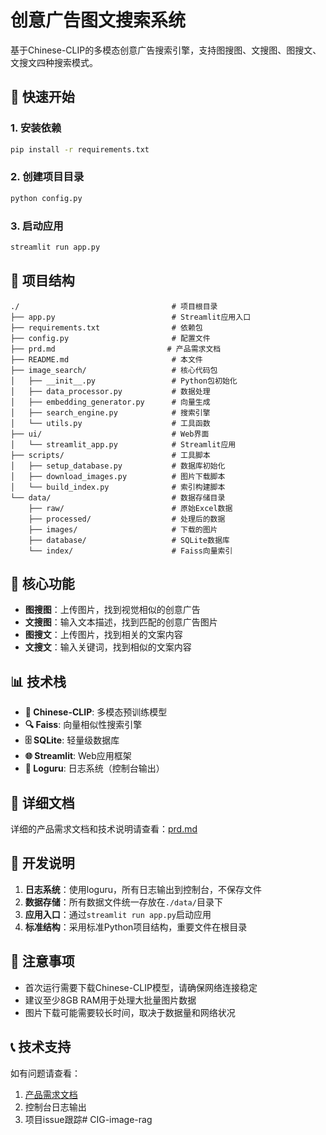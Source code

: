 # 创意广告图文搜索系统

基于Chinese-CLIP的多模态创意广告搜索引擎，支持图搜图、文搜图、图搜文、文搜文四种搜索模式。

## 🚀 快速开始

### 1. 安装依赖
```bash
pip install -r requirements.txt
```

### 2. 创建项目目录
```bash
python config.py
```

### 3. 启动应用
```bash
streamlit run app.py
```

## 📁 项目结构

```
./                                  # 项目根目录
├── app.py                          # Streamlit应用入口
├── requirements.txt                # 依赖包
├── config.py                       # 配置文件
├── prd.md                         # 产品需求文档
├── README.md                       # 本文件
├── image_search/                   # 核心代码包
│   ├── __init__.py                 # Python包初始化
│   ├── data_processor.py           # 数据处理
│   ├── embedding_generator.py      # 向量生成
│   ├── search_engine.py            # 搜索引擎
│   └── utils.py                    # 工具函数
├── ui/                             # Web界面
│   └── streamlit_app.py            # Streamlit应用
├── scripts/                        # 工具脚本
│   ├── setup_database.py           # 数据库初始化
│   ├── download_images.py          # 图片下载脚本
│   └── build_index.py              # 索引构建脚本
└── data/                           # 数据存储目录
    ├── raw/                        # 原始Excel数据
    ├── processed/                  # 处理后的数据
    ├── images/                     # 下载的图片
    ├── database/                   # SQLite数据库
    └── index/                      # Faiss向量索引
```

## 🎯 核心功能

- **图搜图**：上传图片，找到视觉相似的创意广告
- **文搜图**：输入文本描述，找到匹配的创意广告图片  
- **图搜文**：上传图片，找到相关的文案内容
- **文搜文**：输入关键词，找到相似的文案内容

## 📊 技术栈

- **🤖 Chinese-CLIP**: 多模态预训练模型
- **🔍 Faiss**: 向量相似性搜索引擎
- **🗄️ SQLite**: 轻量级数据库
- **🌐 Streamlit**: Web应用框架
- **📝 Loguru**: 日志系统（控制台输出）

## 📖 详细文档

详细的产品需求文档和技术说明请查看：[prd.md](prd.md)

## 🔧 开发说明

1. **日志系统**：使用loguru，所有日志输出到控制台，不保存文件
2. **数据存储**：所有数据文件统一存放在`./data/`目录下
3. **应用入口**：通过`streamlit run app.py`启动应用
4. **标准结构**：采用标准Python项目结构，重要文件在根目录

## 🚨 注意事项

- 首次运行需要下载Chinese-CLIP模型，请确保网络连接稳定
- 建议至少8GB RAM用于处理大批量图片数据
- 图片下载可能需要较长时间，取决于数据量和网络状况

## 📞 技术支持

如有问题请查看：
1. [产品需求文档](prd.md)
2. 控制台日志输出
3. 项目issue跟踪# CIG-image-rag

